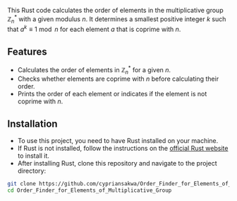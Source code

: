 This Rust code calculates the order of elements in the multiplicative group $\mathbb{Z}_n^*$ with a given modulus $n$. It determines a smallest positive integer $k$ such that $a^k\equiv 1\bmod n$ for each element $a$ that is coprime with $n$.
## Features

- Calculates the order of elements in $\mathbb{Z}_n^*$ for a given $n$.
- Checks whether elements are coprime with $n$ before calculating their order.
- Prints the order of each element or indicates if the element is not coprime with $n$.

## Installation

- To use this project, you need to have Rust installed on your machine.
- If Rust is not installed, follow the instructions on the [official Rust website](https://www.rust-lang.org/tools/install) to install it.
- After installing Rust, clone this repository and navigate to the project directory:

```bash
git clone https://github.com/cypriansakwa/Order_Finder_for_Elements_of_Multiplicative_Group.git
cd Order_Finder_for_Elements_of_Multiplicative_Group
